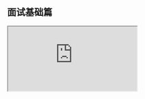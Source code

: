 ## 面试基础篇

<link rel="stylesheet" href="../interview.css">

<iframe src="https://qingdog.github.io/interview/"></iframe>